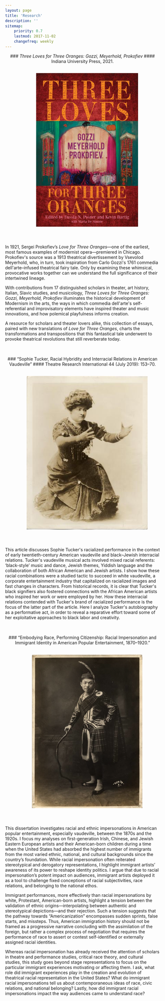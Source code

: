 ```yaml
---
layout: page
title: 'Research'
description: ''
sitemap:
    priority: 0.7
    lastmod: 2017-11-02
    changefreq: weekly
---
```


<center>
### <i>Three Loves for Three Oranges: Gozzi, Meyerhold, Prokofiev</i>
#### Indiana University Press, 2021. 
</center>

<div style="text-align: center">
    <img style="margin: 30px 0px 40px 30px;" src="/images/Three_Loves.jpeg" alt="" height="500">
</div>

    
In 1921, Sergei Prokofiev’s <i>Love for Three Oranges</i>—one of the earliest, most famous examples of modernist opera—premiered in Chicago. Prokofiev's source was a 1913 theatrical divertissement by Vsevolod Meyerhold, who, in turn, took inspiration from Carlo Gozzi's 1761 commedia dell'arte–infused theatrical fairy tale. Only by examining these whimsical, provocative works together can we understand the full significance of their intertwined lineage.

With contributions from 17 distinguished scholars in theater, art history, Italian, Slavic studies, and musicology, <i>Three Loves for Three Oranges: Gozzi, Meyerhold, Prokofiev</i> illuminates the historical development of Modernism in the arts, the ways in which commedia dell'arte's self-referential and improvisatory elements have inspired theater and music innovations, and how polemical playfulness informs creation.

A resource for scholars and theater lovers alike, this collection of essays, paired with new translations of <i>Love for Three Oranges</i>, charts the transformations and transpositions that this fantastical tale underwent to provoke theatrical revolutions that still reverberate today.

<br>
<br>

<center>
### “Sophie Tucker, Racial Hybridity and Interracial Relations in American Vaudeville” 
#### Theatre Research International 44 (July 2019): 153–70. 
</center>

<div style="text-align: center">
    <img style="margin: 30px 0px 40px 30px;" src="/images/Tucker.png" alt="" height="500">
</div>
    
This article discusses Sophie Tucker's racialized performance in the context of early twentieth-century American vaudeville and black–Jewish interracial relations. Tucker's vaudeville musical acts involved mixed racial referents: ‘black-style’ music and dance, Jewish themes, Yiddish language and the collaboration of both African American and Jewish artists. I show how these racial combinations were a studied tactic to succeed in white vaudeville, a corporate entertainment industry that capitalized on racialized images and fast changes in characters. From historical records, it is clear that Tucker's black signifiers also fostered connections with the African American artists who inspired her work or were employed by her. How these interracial relations contended with Tucker's brand of racialized performance is the focus of the latter part of the article. Here I analyze Tucker's autobiography as a performative act, in order to reveal a reparative effort toward some of her exploitative approaches to black labor and creativity.

<br>
<br>

<center>
### “Embodying Race, Performing Citizenship: Racial Impersonation and Immigrant Identity in American Popular Entertainment, 1870–1920.” 
</center>

<div style="text-align: center">
    <img style="margin: 30px 0px 40px 30px;" src="/images/Lee_Tung_Foo.png" alt="" height="500">
</div>
    
This dissertation investigates racial and ethnic impersonations in American popular entertainment, especially vaudeville, between the 1870s and the 1920s. I focus my analyses on first-generation Irish, Chinese, and Jewish Eastern European artists and their American-born children during a time when the United States had absorbed the highest
number of immigrants from the most varied ethnic, national, and cultural backgrounds since the country’s foundation. While racial impersonation often reiterated stereotypical and derogatory representations, I highlight immigrant artists’ awareness of its power to reshape identity politics. I argue that due to racial impersonation’s potent impact on audiences, immigrant artists deployed it as a tool to challenge fixed conceptions of racial subjectivities, race relations, and belonging to the national ethos.

Immigrant performances, more effectively than racial impersonations by white,
Protestant, American-born artists, highlight a tension between the validation of ethnic origins—interpolating between authentic and stereotypical depictions—and their rejection. Such a tension suggests that the pathway towards “Americanization” encompasses sudden sprints, false starts, and missteps. Thus, American immigration history should not be framed as a progressive narrative concluding with the assimilation of the foreign, but rather a complex process of negotiation that requires the performance of race to assert or contest self-identified or externally assigned racial identities.

Whereas racial impersonation has already received the attention of scholars in theatre and
performance studies, critical race theory, and cultural studies, this study goes beyond stage
representations to focus on the particular immigrant experiences motivating or affecting them. I ask, what role did immigrant experiences play in the creation and evolution of theatrical racial representation in the United States? What do immigrant racial impersonations tell us about contemporaneous ideas of race, civic relations, and national belonging? Lastly, how did immigrant racial impersonations impact the way audiences came to understand race?
